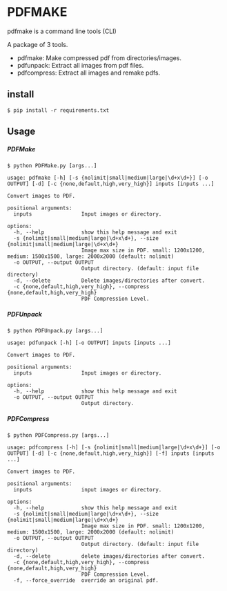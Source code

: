 # PDFMAKE

pdfmake is a command line tools (CLI)

A package of 3 tools. 
- pdfmake: Make compressed pdf from directories/images.
- pdfunpack: Extract all images from pdf files.
- pdfcompress: Extract all images and remake pdfs.

## install

```shell
$ pip install -r requirements.txt
```

## Usage

##### PDFMake

```shell
$ python PDFMake.py [args...]
```

```
usage: pdfmake [-h] [-s {nolimit|small|medium|large|\d+x\d+}] [-o OUTPUT] [-d] [-c {none,default,high,very_high}] inputs [inputs ...]

Convert images to PDF.

positional arguments:
  inputs                Input images or directory.

options:
  -h, --help            show this help message and exit
  -s {nolimit|small|medium|large|\d+x\d+}, --size {nolimit|small|medium|large|\d+x\d+}
                        Image max size in PDF. small: 1200x1200, medium: 1500x1500, large: 2000x2000 (default: nolimit)
  -o OUTPUT, --output OUTPUT
                        Output directory. (default: input file directory)
  -d, --delete          Delete images/directories after convert.
  -c {none,default,high,very_high}, --compress {none,default,high,very_high}
                        PDF Compression Level.
```

##### PDFUnpack

```shell
$ python PDFUnpack.py [args...]
```

```
usage: pdfunpack [-h] [-o OUTPUT] inputs [inputs ...]

Convert images to PDF.

positional arguments:
  inputs                Input images or directory.

options:
  -h, --help            show this help message and exit
  -o OUTPUT, --output OUTPUT
                        Output directory.
```



##### PDFCompress

```shell
$ python PDFCompress.py [args...]
```

```
usage: pdfcompress [-h] [-s {nolimit|small|medium|large|\d+x\d+}] [-o OUTPUT] [-d] [-c {none,default,high,very_high}] [-f] inputs [inputs ...]

Convert images to PDF.

positional arguments:
  inputs                input images or directory.

options:
  -h, --help            show this help message and exit
  -s {nolimit|small|medium|large|\d+x\d+}, --size {nolimit|small|medium|large|\d+x\d+}
                        Image max size in PDF. small: 1200x1200, medium: 1500x1500, large: 2000x2000 (default: nolimit)
  -o OUTPUT, --output OUTPUT
                        Output directory. (default: input file directory)
  -d, --delete          delete images/directories after convert.
  -c {none,default,high,very_high}, --compress {none,default,high,very_high}
                        PDF Compression Level.
  -f, --force_override  override an original pdf.
```

